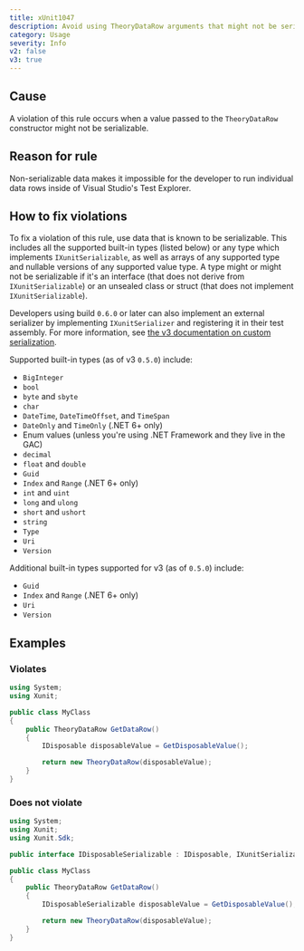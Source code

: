 ```yaml
---
title: xUnit1047
description: Avoid using TheoryDataRow arguments that might not be serializable
category: Usage
severity: Info
v2: false
v3: true
---
```


## Cause

A violation of this rule occurs when a value passed to the `TheoryDataRow` constructor might not
be serializable.

## Reason for rule

Non-serializable data makes it impossible for the developer to run individual data rows inside of
Visual Studio's Test Explorer.

## How to fix violations

To fix a violation of this rule, use data that is known to be serializable. This includes all the
supported built-in types (listed below) or any type which implements `IXunitSerializable`, as well as
arrays of any supported type and nullable versions of any supported value type. A type might or
might not be serializable if it's an interface (that does not derive from `IXunitSerializable`)
or an unsealed class or struct (that does not implement `IXunitSerializable`).

Developers using build `0.6.0` or later can also implement an external serializer by implementing
`IXunitSerializer` and registering it in their test assembly. For more information, see
[the v3 documentation on custom serialization](/docs/getting-started/v3/custom-serialization).

Supported built-in types (as of v3 `0.5.0`) include:

- `BigInteger`
- `bool`
- `byte` and `sbyte`
- `char`
- `DateTime`, `DateTimeOffset`, and `TimeSpan`
- `DateOnly` and `TimeOnly` (.NET 6+ only)
- Enum values (unless you're using .NET Framework and they live in the GAC)
- `decimal`
- `float` and `double`
- `Guid`
- `Index` and `Range` (.NET 6+ only)
- `int` and `uint`
- `long` and `ulong`
- `short` and `ushort`
- `string`
- `Type`
- `Uri`
- `Version`

Additional built-in types supported for v3 (as of `0.5.0`) include:

- `Guid`
- `Index` and `Range` (.NET 6+ only)
- `Uri`
- `Version`

## Examples

### Violates

```csharp
using System;
using Xunit;

public class MyClass
{
    public TheoryDataRow GetDataRow()
    {
        IDisposable disposableValue = GetDisposableValue();

        return new TheoryDataRow(disposableValue);
    }
}
```

### Does not violate

```csharp
using System;
using Xunit;
using Xunit.Sdk;

public interface IDisposableSerializable : IDisposable, IXunitSerializable { }

public class MyClass
{
    public TheoryDataRow GetDataRow()
    {
        IDisposableSerializable disposableValue = GetDisposableValue();

        return new TheoryDataRow(disposableValue);
    }
}
```
